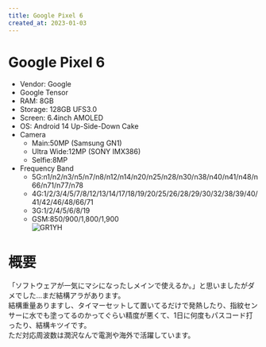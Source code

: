 ```yaml
---
title: Google Pixel 6
created_at: 2023-01-03
---
```


# Google Pixel 6
- Vendor: Google
- Google Tensor
- RAM: 8GB
- Storage: 128GB UFS3.0
- Screen: 6.4inch AMOLED
- OS: Android 14 Up-Side-Down Cake
- Camera
  - Main:50MP (Samsung GN1)
  - Ultra Wide:12MP (SONY IMX386)
  - Selfie:8MP
- Frequency Band
  - 5G:n1/n2/n3/n5/n7/n8/n12/n14/n20/n25/n28/n30/n38/n40/n41/n48/n66/n71/n77/n78
  - 4G:1/2/3/4/5/7/8/12/13/14/17/18/19/20/25/26/28/29/30/32/38/39/40/41/42/46/48/66/71
  - 3G:1/2/4/5/6/8/19
  - GSM:850/900/1,800/1,900 <br>
![GR1YH](https://i.imgur.com/PPGNbGk.jpeg)

# 概要
「ソフトウェアが一気にマシになったしメインで使えるか。」と思いましたがダメでした…まだ結構アラがあります。<br>結構重量ありますし、タイマーセットして置いてるだけで発熱したり、指紋センサーに水でも塗ってるのかってぐらい精度が悪くて、1日に何度もパスコード打ったり、結構キツイです。<br>ただ対応周波数は潤沢なんで電測や海外で活躍しています。